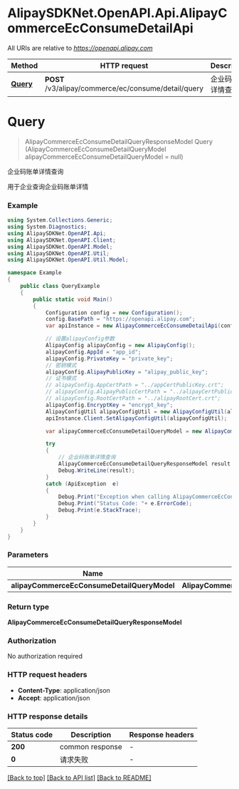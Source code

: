 # AlipaySDKNet.OpenAPI.Api.AlipayCommerceEcConsumeDetailApi

All URIs are relative to *https://openapi.alipay.com*

Method | HTTP request | Description
------------- | ------------- | -------------
[**Query**](AlipayCommerceEcConsumeDetailApi.md#query) | **POST** /v3/alipay/commerce/ec/consume/detail/query | 企业码账单详情查询


<a name="query"></a>
# **Query**
> AlipayCommerceEcConsumeDetailQueryResponseModel Query (AlipayCommerceEcConsumeDetailQueryModel alipayCommerceEcConsumeDetailQueryModel = null)

企业码账单详情查询

用于企业查询企业码账单详情

### Example
```csharp
using System.Collections.Generic;
using System.Diagnostics;
using AlipaySDKNet.OpenAPI.Api;
using AlipaySDKNet.OpenAPI.Client;
using AlipaySDKNet.OpenAPI.Model;
using AlipaySDKNet.OpenAPI.Util;
using AlipaySDKNet.OpenAPI.Util.Model;

namespace Example
{
    public class QueryExample
    {
        public static void Main()
        {
            Configuration config = new Configuration();
            config.BasePath = "https://openapi.alipay.com";
            var apiInstance = new AlipayCommerceEcConsumeDetailApi(config);

            // 设置alipayConfig参数
            AlipayConfig alipayConfig = new AlipayConfig();
            alipayConfig.AppId = "app_id";
            alipayConfig.PrivateKey = "private_key";
            // 密钥模式
            alipayConfig.AlipayPublicKey = "alipay_public_key";
            // 证书模式
            // alipayConfig.AppCertPath = "../appCertPublicKey.crt";
            // alipayConfig.AlipayPublicCertPath = "../alipayCertPublicKey_RSA2.crt";
            // alipayConfig.RootCertPath = "../alipayRootCert.crt";
            alipayConfig.EncryptKey = "encrypt_key";
            AlipayConfigUtil alipayConfigUtil = new AlipayConfigUtil(alipayConfig);
            apiInstance.Client.SetAlipayConfigUtil(alipayConfigUtil);

            var alipayCommerceEcConsumeDetailQueryModel = new AlipayCommerceEcConsumeDetailQueryModel(); // AlipayCommerceEcConsumeDetailQueryModel |  (optional) 

            try
            {
                // 企业码账单详情查询
                AlipayCommerceEcConsumeDetailQueryResponseModel result = apiInstance.Query(alipayCommerceEcConsumeDetailQueryModel);
                Debug.WriteLine(result);
            }
            catch (ApiException  e)
            {
                Debug.Print("Exception when calling AlipayCommerceEcConsumeDetailApi.Query: " + e.Message );
                Debug.Print("Status Code: "+ e.ErrorCode);
                Debug.Print(e.StackTrace);
            }
        }
    }
}
```

### Parameters

Name | Type | Description  | Notes
------------- | ------------- | ------------- | -------------
 **alipayCommerceEcConsumeDetailQueryModel** | **AlipayCommerceEcConsumeDetailQueryModel**|  | [optional] 

### Return type

**AlipayCommerceEcConsumeDetailQueryResponseModel**

### Authorization

No authorization required

### HTTP request headers

 - **Content-Type**: application/json
 - **Accept**: application/json


### HTTP response details
| Status code | Description | Response headers |
|-------------|-------------|------------------|
| **200** | common response |  -  |
| **0** | 请求失败 |  -  |

[[Back to top]](#) [[Back to API list]](../README.md#documentation-for-api-endpoints) [[Back to README]](../README.md)

